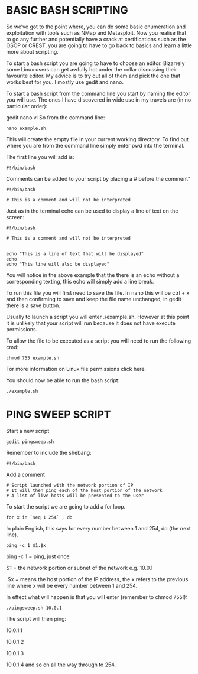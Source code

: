 
# BASIC BASH SCRIPTING


So we’ve got to the point where, you can do some basic enumeration and exploitation with tools such as NMap and Metasploit. Now you realise that to go any further and potentially have a crack at certifications such as the OSCP or CREST, you are going to have to go back to basics and learn a little more about scripting.

To start a bash script you are going to have to choose an editor. Bizarrely some Linux users can get awfully hot under the collar discussing their favourite editor. My advice is to try out all of them and pick the one that works best for you. I mostly use gedit and nano.

To start a bash script from the command line you start by naming the editor you will use. The ones I have discovered in wide use in my travels are (in no particular order):

gedit
nano
vi
So from the command line:

```
nano example.sh
```

This will create the empty file in your current working directory. To find out where you are from the command line simply enter pwd into the terminal.

The first line you will add is:

```
#!/bin/bash
```

Comments can be added to your script by placing a # before the comment”

```
#!/bin/bash

# This is a comment and will not be interpreted
```

Just as in the terminal echo can be used to display a line of text on the screen:

```
#!/bin/bash

# This is a comment and will not be interpreted


echo "This is a line of text that will be displayed"
echo
echo "This line will also be displayed"
```

You will notice in the above example that the there is an echo without a corresponding texting, this echo will simply add a line break.

To run this file you will first need to save the file. In nano this will be ctrl + x and then confirming to save and keep the file name unchanged, in gedit there is a save button.

Usually to launch a script you will enter ./example.sh. However at this point it is unlikely that your script will run because it does not have execute permissions.

To allow the file to be executed as a script you will need to run the following cmd:

```
chmod 755 example.sh
```

For more information on Linux file permissions click here.

You should now be able to run the bash script:

```
./example.sh
```

# PING SWEEP SCRIPT

Start a new script

```
gedit pingsweep.sh
```

Remember to include the shebang:

```
#!/bin/bash
```
Add a comment

```
# Script launched with the network portion of IP
# It will then ping each of the host portion of the network
# A list of live hosts will be presented to the user
```

To start the script we are going to add a for loop.

```
for x in `seq 1 254` ; do
```

In plain English, this says for every number between 1 and 254, do (the next line).

```
ping -c 1 $1.$x
```
ping -c 1 = ping, just once

$1 = the network portion or subnet of the network e.g. 10.0.1

.$x = means the host portion of the IP address, the x refers to the previous line where x will be every number between 1 and 254.

In effect what will happen is that you will enter (remember to chmod 755!):

```
./pingsweep.sh 10.0.1
```

The script will then ping:

10.0.1.1

10.0.1.2

10.0.1.3

10.0.1.4 and so on all the way through to 254.
